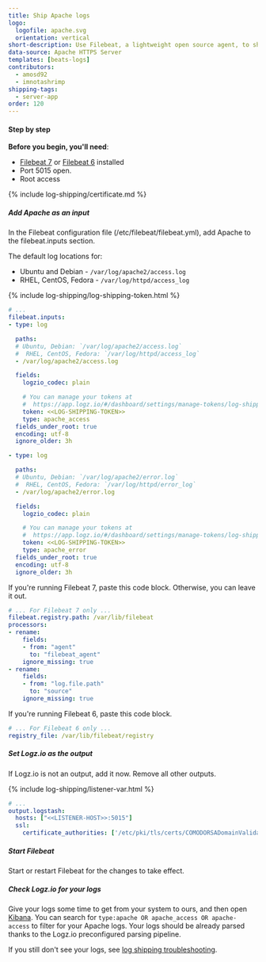 ```yaml
---
title: Ship Apache logs
logo:
  logofile: apache.svg
  orientation: vertical
short-description: Use Filebeat, a lightweight open source agent, to ship Apache logs to Logz.io.
data-source: Apache HTTPS Server
templates: [beats-logs]
contributors:
  - amosd92
  - imnotashrimp
shipping-tags:
  - server-app
order: 120
---
```


#### Step by step

**Before you begin, you'll need**:

* [Filebeat 7](https://www.elastic.co/guide/en/beats/filebeat/current/filebeat-installation.html) or [Filebeat 6](https://www.elastic.co/guide/en/beats/filebeat/6.7/filebeat-installation.html) installed
* Port 5015 open.
* Root access

<div class="tasklist">

{% include log-shipping/certificate.md %}

##### Add Apache as an input

In the Filebeat configuration file (/etc/filebeat/filebeat.yml), add Apache to the filebeat.inputs section.


The default log locations for:

* Ubuntu and Debian - `/var/log/apache2/access.log`
* RHEL, CentOS, Fedora - `/var/log/httpd/access_log`


{% include log-shipping/log-shipping-token.html %}

```yaml
# ...
filebeat.inputs:
- type: log

  paths:
  # Ubuntu, Debian: `/var/log/apache2/access.log`
  #  RHEL, CentOS, Fedora: `/var/log/httpd/access_log`
  - /var/log/apache2/access.log

  fields:
    logzio_codec: plain

    # You can manage your tokens at
    #  https://app.logz.io/#/dashboard/settings/manage-tokens/log-shipping
    token: <<LOG-SHIPPING-TOKEN>>
    type: apache_access
  fields_under_root: true
  encoding: utf-8
  ignore_older: 3h

- type: log

  paths:
  # Ubuntu, Debian: `/var/log/apache2/error.log`
  #  RHEL, CentOS, Fedora: `/var/log/httpd/error_log`
  - /var/log/apache2/error.log

  fields:
    logzio_codec: plain

    # You can manage your tokens at
    #  https://app.logz.io/#/dashboard/settings/manage-tokens/log-shipping
    token: <<LOG-SHIPPING-TOKEN>>
    type: apache_error
  fields_under_root: true
  encoding: utf-8
  ignore_older: 3h
```

If you're running Filebeat 7, paste this code block.
Otherwise, you can leave it out.

```yaml
# ... For Filebeat 7 only ...
filebeat.registry.path: /var/lib/filebeat
processors:
- rename:
    fields:
    - from: "agent"
      to: "filebeat_agent"
    ignore_missing: true
- rename:
    fields:
    - from: "log.file.path"
      to: "source"
    ignore_missing: true
```

If you're running Filebeat 6, paste this code block.

```yaml
# ... For Filebeat 6 only ...
registry_file: /var/lib/filebeat/registry
```

##### Set Logz.io as the output

If Logz.io is not an output, add it now.
Remove all other outputs.

{% include log-shipping/listener-var.html %} 

```yaml
# ...
output.logstash:
  hosts: ["<<LISTENER-HOST>>:5015"]
  ssl:
    certificate_authorities: ['/etc/pki/tls/certs/COMODORSADomainValidationSecureServerCA.crt']
```

##### Start Filebeat

Start or restart Filebeat for the changes to take effect.

##### Check Logz.io for your logs

Give your logs some time to get from your system to ours, and then open [Kibana](https://app.logz.io/#/dashboard/kibana). You can search for `type:apache OR apache_access OR apache-access` to filter for your Apache logs. Your logs should be already parsed thanks to the Logz.io preconfigured parsing pipeline.

If you still don't see your logs, see [log shipping troubleshooting]({{site.baseurl}}/user-guide/log-shipping/log-shipping-troubleshooting.html).

</div>
